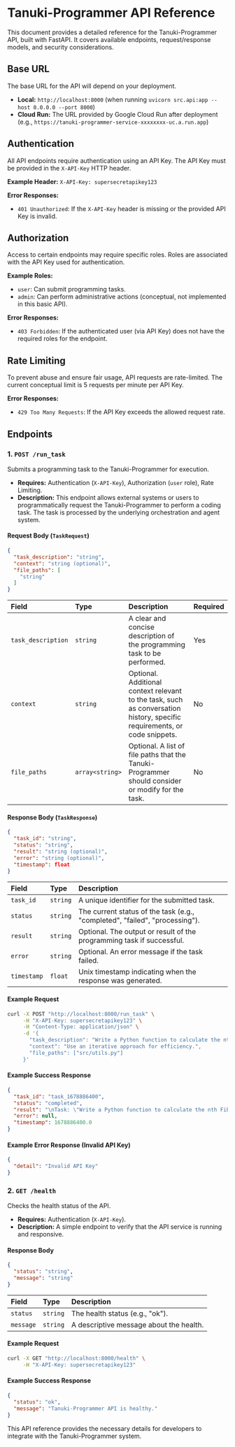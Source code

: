 # Tanuki-Programmer API Reference

This document provides a detailed reference for the Tanuki-Programmer API, built with FastAPI. It covers available endpoints, request/response models, and security considerations.

## Base URL

The base URL for the API will depend on your deployment.
-   **Local:** `http://localhost:8000` (when running `uvicorn src.api:app --host 0.0.0.0 --port 8000`)
-   **Cloud Run:** The URL provided by Google Cloud Run after deployment (e.g., `https://tanuki-programmer-service-xxxxxxxx-uc.a.run.app`)

## Authentication

All API endpoints require authentication using an API Key. The API Key must be provided in the `X-API-Key` HTTP header.

**Example Header:**
`X-API-Key: supersecretapikey123`

**Error Responses:**
-   `401 Unauthorized`: If the `X-API-Key` header is missing or the provided API Key is invalid.

## Authorization

Access to certain endpoints may require specific roles. Roles are associated with the API Key used for authentication.

**Example Roles:**
-   `user`: Can submit programming tasks.
-   `admin`: Can perform administrative actions (conceptual, not implemented in this basic API).

**Error Responses:**
-   `403 Forbidden`: If the authenticated user (via API Key) does not have the required roles for the endpoint.

## Rate Limiting

To prevent abuse and ensure fair usage, API requests are rate-limited. The current conceptual limit is 5 requests per minute per API Key.

**Error Responses:**
-   `429 Too Many Requests`: If the API Key exceeds the allowed request rate.

## Endpoints

### 1. `POST /run_task`

Submits a programming task to the Tanuki-Programmer for execution.

-   **Requires:** Authentication (`X-API-Key`), Authorization (`user` role), Rate Limiting.
-   **Description:** This endpoint allows external systems or users to programmatically request the Tanuki-Programmer to perform a coding task. The task is processed by the underlying orchestration and agent system.

#### Request Body (`TaskRequest`)

```json
{
  "task_description": "string",
  "context": "string (optional)",
  "file_paths": [
    "string"
  ]
}
```

| Field            | Type          | Description                                                              | Required |
| :--------------- | :------------ | :----------------------------------------------------------------------- | :------- |
| `task_description` | `string`      | A clear and concise description of the programming task to be performed. | Yes      |
| `context`        | `string`      | Optional. Additional context relevant to the task, such as conversation history, specific requirements, or code snippets. | No       |
| `file_paths`     | `array<string>` | Optional. A list of file paths that the Tanuki-Programmer should consider or modify for the task. | No       |

#### Response Body (`TaskResponse`)

```json
{
  "task_id": "string",
  "status": "string",
  "result": "string (optional)",
  "error": "string (optional)",
  "timestamp": float
}
```

| Field       | Type     | Description                                                              |
| :---------- | :------- | :----------------------------------------------------------------------- |
| `task_id`   | `string` | A unique identifier for the submitted task.                              |
| `status`    | `string` | The current status of the task (e.g., "completed", "failed", "processing"). |
| `result`    | `string` | Optional. The output or result of the programming task if successful.    |
| `error`     | `string` | Optional. An error message if the task failed.                           |
| `timestamp` | `float`  | Unix timestamp indicating when the response was generated.               |

#### Example Request

```bash
curl -X POST "http://localhost:8000/run_task" \
     -H "X-API-Key: supersecretapikey123" \
     -H "Content-Type: application/json" \
     -d '{
       "task_description": "Write a Python function to calculate the nth Fibonacci number.",
       "context": "Use an iterative approach for efficiency.",
       "file_paths": ["src/utils.py"]
     }'
```

#### Example Success Response

```json
{
  "task_id": "task_1678886400",
  "status": "completed",
  "result": "\nTask: \"Write a Python function to calculate the nth Fibonacci number.\"\nContext: Use an iterative approach for efficiency.\nFiles: src/utils.py\n\n---\nSimulated Tanuki-Programmer Output:\n\nAnalyzing task requirements...\nBreaking down into sub-tasks...\nGenerating code for main logic...\nRunning tests...\nRefactoring for production quality...\n\nTask completed successfully!\n(This is a simulated response. Actual output will vary based on the task and Tanuki-Programmer's capabilities.)\n    ",
  "error": null,
  "timestamp": 1678886400.0
}
```

#### Example Error Response (Invalid API Key)

```json
{
  "detail": "Invalid API Key"
}
```

### 2. `GET /health`

Checks the health status of the API.

-   **Requires:** Authentication (`X-API-Key`).
-   **Description:** A simple endpoint to verify that the API service is running and responsive.

#### Response Body

```json
{
  "status": "string",
  "message": "string"
}
```

| Field     | Type     | Description                                |
| :-------- | :------- | :----------------------------------------- |
| `status`  | `string` | The health status (e.g., "ok").            |
| `message` | `string` | A descriptive message about the health.    |

#### Example Request

```bash
curl -X GET "http://localhost:8000/health" \
     -H "X-API-Key: supersecretapikey123"
```

#### Example Success Response

```json
{
  "status": "ok",
  "message": "Tanuki-Programmer API is healthy."
}
```

This API reference provides the necessary details for developers to integrate with the Tanuki-Programmer system.
